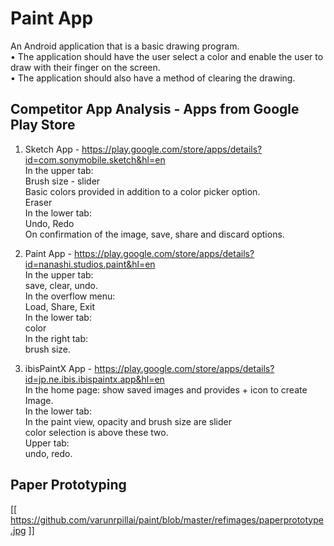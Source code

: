 # Paint App

An Android application that is a basic drawing program.  
• The application should have the user select a color and enable the user to draw with their finger on the screen.  
• The application should also have a method of clearing the drawing.  


## Competitor App Analysis - Apps from Google Play Store  
1) Sketch App - https://play.google.com/store/apps/details?id=com.sonymobile.sketch&hl=en  
  In the upper tab:  
    Brush size - slider  
    Basic colors provided in addition to a color picker option.  
    Eraser  
  In the lower tab:  
	  Undo, Redo  
	  On confirmation of the image, save, share and discard options.  
	  
2) Paint App - https://play.google.com/store/apps/details?id=nanashi.studios.paint&hl=en  
	In the upper tab:   
    save, clear, undo.  
	In the overflow menu:  
    Load, Share, Exit  
	In the lower tab:   
    color  
	In the right tab:   
    brush size.  
  
3) 	ibisPaintX App  - https://play.google.com/store/apps/details?id=jp.ne.ibis.ibispaintx.app&hl=en  
	In the home page: show saved images and provides + icon to create Image.  
  In the lower tab:   
    In the paint view, opacity and brush size are slider  
    color selection is above these two.  
  Upper tab:   
    undo, redo.  
    
    
    
## Paper Prototyping
[[ https://github.com/varunrpillai/paint/blob/master/refimages/paperprototype.jpg ]]
